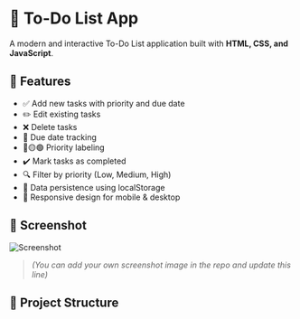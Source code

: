 # 📝 To-Do List App

A modern and interactive To-Do List application built with **HTML, CSS, and JavaScript**.

## 🚀 Features

- ✅ Add new tasks with priority and due date
- ✏️ Edit existing tasks
- ❌ Delete tasks
- 📅 Due date tracking
- 🔴🟡🟢 Priority labeling
- ✔️ Mark tasks as completed
- 🔍 Filter by priority (Low, Medium, High)
- 💾 Data persistence using localStorage
- 📱 Responsive design for mobile & desktop

## 📸 Screenshot

![Screenshot](screenshot.png)

> *(You can add your own screenshot image in the repo and update this line)*

## 📂 Project Structure


